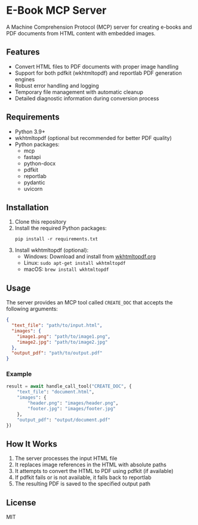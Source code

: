 # E-Book MCP Server

A Machine Comprehension Protocol (MCP) server for creating e-books and PDF documents from HTML content with embedded images.

## Features

- Convert HTML files to PDF documents with proper image handling
- Support for both pdfkit (wkhtmltopdf) and reportlab PDF generation engines
- Robust error handling and logging
- Temporary file management with automatic cleanup
- Detailed diagnostic information during conversion process

## Requirements

- Python 3.9+
- wkhtmltopdf (optional but recommended for better PDF quality)
- Python packages:
  - mcp
  - fastapi
  - python-docx
  - pdfkit
  - reportlab
  - pydantic
  - uvicorn

## Installation

1. Clone this repository
2. Install the required Python packages:
   ```
   pip install -r requirements.txt
   ```
3. Install wkhtmltopdf (optional):
   - Windows: Download and install from [wkhtmltopdf.org](https://wkhtmltopdf.org/downloads.html)
   - Linux: `sudo apt-get install wkhtmltopdf`
   - macOS: `brew install wkhtmltopdf`

## Usage

The server provides an MCP tool called `CREATE_DOC` that accepts the following arguments:

```json
{
  "text_file": "path/to/input.html",
  "images": {
    "image1.png": "path/to/image1.png",
    "image2.jpg": "path/to/image2.jpg"
  },
  "output_pdf": "path/to/output.pdf"
}
```

### Example

```python
result = await handle_call_tool("CREATE_DOC", {
    "text_file": "document.html",
    "images": {
        "header.png": "images/header.png",
        "footer.jpg": "images/footer.jpg"
    },
    "output_pdf": "output/document.pdf"
})
```

## How It Works

1. The server processes the input HTML file
2. It replaces image references in the HTML with absolute paths
3. It attempts to convert the HTML to PDF using pdfkit (if available)
4. If pdfkit fails or is not available, it falls back to reportlab
5. The resulting PDF is saved to the specified output path

## License

MIT